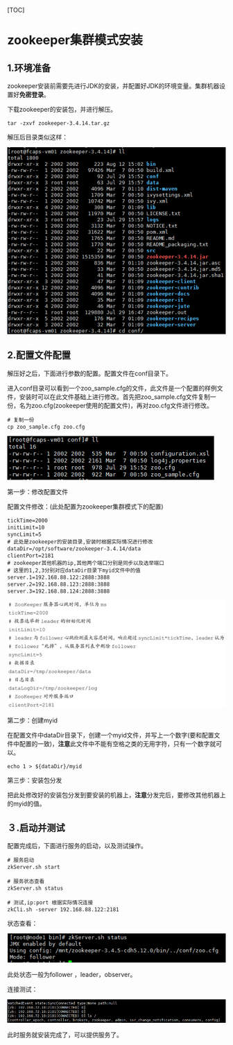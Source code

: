 [TOC]

# zookeeper集群模式安装

## 1.环境准备

zookeeper安装前需要先进行JDK的安装，并配置好JDK的环境变量。集群机器设置好**免密登录**。

下载zookeeper的安装包，并进行解压。

```shell
tar -zxvf zookeeper-3.4.14.tar.gz
```

解压后目录类似这样：

![](../../image/zookeeper/zookeeper-dir.png)

## 2.配置文件配置

解压好之后，下面进行参数的配置。配置文件在conf目录下。

进入conf目录可以看到一个zoo_sample.cfg的文件，此文件是一个配置的样例文件，安装时可以在此文件基础上进行修改。首先把zoo_sample.cfg文件复制一份，名为zoo.cfg(zookeeper使用的配置文件)，再对zoo.cfg文件进行修改。

```shell
# 复制一份
cp zoo_sample.cfg zoo.cfg
```

![](../../image/zookeeper/zookeeper-conf.png)

第一步：修改配置文件

配置文件修改：(此处配置为zookeeper集群模式下的配置)

```shell
tickTime=2000
initLimit=10
syncLimit=5
# 此处是zookeeper的安装目录,安装时根据实际情况进行修改
dataDir=/opt/software/zookeeper-3.4.14/data
clientPort=2181
# zookeeper其他机器的ip,其他两个端口分别是同步以及选举端口
# 这里的1,2,3分别对应dataDir目录下myid文件中的值
server.1=192.168.88.122:2888:3888
server.2=192.168.88.123:2888:3888
server.3=192.168.88.124:2888:3888

```

![](../../image/zookeeper/zk_conf.jpg)

第二步：创建myid

在配置文件中dataDir目录下，创建一个myid文件，并写上一个数字(要和配置文件中配置的一致)，**注意**此文件中不能有空格之类的无用字符，只有一个数字就可以。

```shell
echo 1 > ${dataDir}/myid
```

第三步：安装包分发

把此处修改好的安装包分发到要安装的机器上，**注意**分发完后，要修改其他机器上的myid的值。

## ３.启动并测试

配置完成后，下面进行服务的启动，以及测试操作。

```shell
# 服务启动
zkServer.sh start

# 服务状态查看
zkServer.sh status

# 测试,ip:port 根据实际情况连接
zkCli.sh -server 192.168.88.122:2181
```

状态查看：

![](../../image/zookeeper/zookeeper-status.png)

此处状态一般为follower ，leader，observer。

连接测试：

![](../../image/zookeeper/zookeeper-connect.png)

此时服务就安装完成了，可以提供服务了。